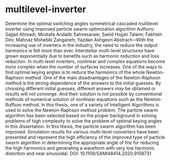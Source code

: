 # multilevel-inverter
Determine the optimal switching angles symmetrical cascaded multilevel inverter using Improved particle swarm optimization algorithm
Authors: Sajjad Ahmadi; Mostafa Andalib Sahnesaraie; Saeid Hojjati Talami; Fakhteh Dini; Mahnaz Mohebbi Zanganeh; Yazdan Ashgevri
Abstract—With the increasing use of inverters in the industry, the need to reduce the output harmonics is felt more than ever. Interstellar multi-level structures have grown exponentially due to benefits such as harmonic reduction and loss reduction. In multi-level inverters, nonlinear and complex equations become more complex when the number of surfaces increases. One of the ways to find optimal keying angles is to reduce the harmonics of the whole Newton-Raphson method. One of the main disadvantages of the Newton-Raphson method is the strong dependence of the answers to the initial guesses. By choosing different initial guesses, different answers may be obtained or results will not converge. And their solution is not possible by conventional methods of numerical solution of nonlinear equations such as the Newton-Ruffson method. In this thesis, one of a variety of Intelligent Algorithms is used to solve the Newton-Raphson method problem. The particle swarm algorithm has been selected based on the proper background in solving problems of high complexity to solve the problem of optimal keying angles in this dissertation. In this thesis, the particle swarm algorithm has been improved. Simulation results for various multi-level converters have been presented and represent the high efficiency of the improved type of particle swarm algorithm in determining the appropriate angle of fire for reducing the high harmonics and generating a waveform with very low harmonic distortion and near sinusoidal.
DOI: 10.1109/SAMI48414.2020.9108731

